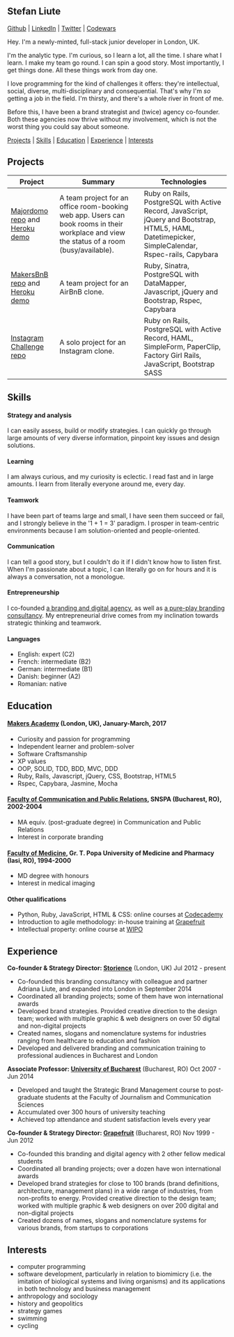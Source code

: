 ## Stefan Liute

[Github](http://github.com/sliute) | [LinkedIn](http://uk.linkedin.com/in/stefanliute) | [Twitter](http://www.twitter.com/stefanliute) | [Codewars](http://www.codewars.com/users/sliute)

Hey. I'm a newly-minted, full-stack junior developer in London, UK.

I'm the analytic type. I'm curious, so I learn a lot, all the time. I share what I learn. I make my team go round. I can spin a good story. Most importantly, I get things done. All these things work from day one.

I love programming for the kind of challenges it offers: they're intellectual, social, diverse, multi-disciplinary and consequential. That's why I'm _so_ getting a job in the field. I'm thirsty, and there's a whole river in front of me.

Before this, I have been a brand strategist and (twice) agency co-founder. Both these agencies now thrive without my involvement, which is not the worst thing you could say about someone.

[Projects](#projects) | [Skills](#skills) | [Education](#education) | [Experience](#experience) | [Interests](#interests)

## Projects

| Project | Summary | Technologies |
| --- | --- | --- |
| [Majordomo repo](https://github.com/sliute/majordomo) and [Heroku demo](https://majordomo-makers.herokuapp.com/) | A team project for an office room-booking web app. Users can book rooms in their workplace and view the status of a room (busy/available). | Ruby on Rails, PostgreSQL with Active Record, JavaScript, jQuery and Bootstrap, HTML5, HAML, Datetimepicker, SimpleCalendar, Rspec-rails, Capybara |
| [MakersBnB repo](https://github.com/sliute/MakersBnB-challenge) and [Heroku demo](https://mabnb.herokuapp.com/) | A team project for an AirBnB clone. | Ruby, Sinatra, PostgreSQL with DataMapper, Javascript, jQuery and Bootstrap, Rspec, Capybara |
| [Instagram Challenge repo](https://github.com/sliute/instagram-challenge) | A solo project for an Instagram clone. | Ruby on Rails, PostgreSQL with Active Record, HAML, SimpleForm, PaperClip, Factory Girl Rails, JavaScript, Bootstrap SASS |

## Skills

#### Strategy and analysis

I can easily assess, build or modify strategies. I can quickly go through large amounts of very diverse information, pinpoint key issues and design solutions.

#### Learning

I am always curious, and my curiosity is eclectic. I read fast and in large amounts. I learn from literally everyone around me, every day.

#### Teamwork

I have been part of teams large and small, I have seen them succeed or fail, and I strongly believe in the '1 + 1 = 3' paradigm. I prosper in team-centric environments because I am solution-oriented and people-oriented.

#### Communication

I can tell a good story, but I couldn't do it if I didn't know how to listen first. When I'm passionate about a topic, I can literally go on for hours and it is always a conversation, not a monologue.

#### Entrepreneurship

I co-founded [a branding and digital agency](http://www.grapefruit.ro), as well as [a pure-play branding consultancy](http://www.storience.com). My entrepreneurial drive comes from my inclination towards strategic thinking and teamwork.

#### Languages

- English: expert (C2)
- French: intermediate (B2)
- German: intermediate (B1)
- Danish: beginner (A2)
- Romanian: native

## Education

#### [Makers Academy](http://www.makersacademy.com) (London, UK), January-March, 2017

- Curiosity and passion for programming
- Independent learner and problem-solver
- Software Craftsmanship
- XP values
- OOP, SOLID, TDD, BDD, MVC, DDD
- Ruby, Rails, Javascript, jQuery, CSS, Bootstrap, HTML5
- Rspec, Capybara, Jasmine, Mocha

#### [Faculty of Communication and Public Relations](http://comunicare.ro/en/), SNSPA (Bucharest, RO), 2002-2004

- MA equiv. (post-graduate degree) in Communication and Public Relations
- Interest in corporate branding

#### [Faculty of Medicine](http://www.umfiasi.ro/Facultati/FACULTATEA%20DE%20MEDICINA/Pagini/Default.aspx), Gr. T. Popa University of Medicine and Pharmacy (Iasi, RO), 1994-2000

- MD degree with honours
- Interest in medical imaging

#### Other qualifications

- Python, Ruby, JavaScript, HTML & CSS: online courses at [Codecademy](http://www.codecademy.com)
- Introduction to agile methodology: in-house training at [Grapefruit](http://www.grapefruit.ro)
- Intellectual property: online course at [WIPO](http://www.wipo.int)

## Experience

**Co-founder & Strategy Director: [Storience](http://www.storience.com)** (London, UK) Jul 2012 - present
- Co-founded this branding consultancy with colleague and partner Adriana Liute, and expanded into London in September 2014    
- Coordinated all branding projects; some of them have won international awards
- Developed brand strategies. Provided creative direction to the design team; worked with multiple graphic & web designers on over 50 digital and non-digital projects
- Created names, slogans and nomenclature systems for industries ranging from healthcare to education and fashion
- Developed and delivered branding and communication training to professional audiences in Bucharest and London

**Associate Professor: [University of Bucharest](http://www.unibuc.ro)** (Bucharest, RO) Oct 2007 - Jun 2014

- Developed and taught the Strategic Brand Management course to post-graduate students at the Faculty of Journalism and Communication Sciences
- Accumulated over 300 hours of university teaching
- Achieved top attendance and student satisfaction levels every year

**Co-founder & Strategy Director: [Grapefruit](http://www.grapefruit.ro)** (Bucharest, RO) Nov 1999 - Jun 2012

- Co-founded this branding and digital agency with 2 other fellow medical students
- Coordinated all branding projects; over a dozen have won international awards
- Developed brand strategies for close to 100 brands (brand definitions, architecture, management plans) in a wide range of industries, from non-profits to energy. Provided creative direction to the design team; worked with multiple graphic & web designers on over 200 digital and non-digital projects
- Created dozens of names, slogans and nomenclature systems for various brands, from startups to corporations

## Interests
- computer programming
- software development, particularly in relation to biomimicry (i.e. the imitation of biological systems and living organisms) and its applications in both technology and business management
- anthropology and sociology
- history and geopolitics
- strategy games
- swimming
- cycling
